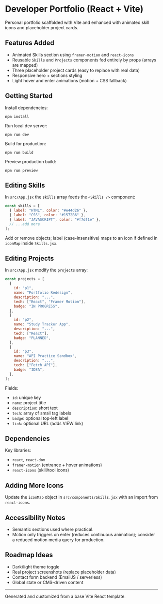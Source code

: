 # Developer Portfolio (React + Vite)

Personal portfolio scaffolded with Vite and enhanced with animated skill icons and placeholder project cards.

## Features Added

- Animated Skills section using `framer-motion` and `react-icons`
- Reusable `Skills` and `Projects` components fed entirely by props (arrays are mapped)
- Three placeholder project cards (easy to replace with real data)
- Responsive hero + sections styling
- Light hover and enter animations (motion + CSS fallback)

## Getting Started

Install dependencies:

```
npm install
```

Run local dev server:

```
npm run dev
```

Build for production:

```
npm run build
```

Preview production build:

```
npm run preview
```

## Editing Skills

In `src/App.jsx` the `skills` array feeds the `<Skills />` component:

```js
const skills = [
  { label: "HTML", color: "#e44d26" },
  { label: "CSS", color: "#1572B6" },
  { label: "JAVASCRIPT", color: "#f7df1e" },
  // ...add more
];
```

Add or remove objects; label (case-insensitive) maps to an icon if defined in `iconMap` inside `Skills.jsx`.

## Editing Projects

In `src/App.jsx` modify the `projects` array:

```js
const projects = [
  {
    id: "p1",
    name: "Portfolio Redesign",
    description: "...",
    tech: ["React", "Framer Motion"],
    badge: "IN PROGRESS",
  },
  {
    id: "p2",
    name: "Study Tracker App",
    description: "...",
    tech: ["React"],
    badge: "PLANNED",
  },
  {
    id: "p3",
    name: "API Practice Sandbox",
    description: "...",
    tech: ["Fetch API"],
    badge: "IDEA",
  },
];
```

Fields:

- `id`: unique key
- `name`: project title
- `description`: short text
- `tech`: array of small tag labels
- `badge`: optional top-left label
- `link`: optional URL (adds VIEW link)

## Dependencies

Key libraries:

- `react`, `react-dom`
- `framer-motion` (entrance + hover animations)
- `react-icons` (skill/tool icons)

## Adding More Icons

Update the `iconMap` object in `src/components/Skills.jsx` with an import from `react-icons`.

## Accessibility Notes

- Semantic sections used where practical.
- Motion only triggers on enter (reduces continuous animation); consider a reduced motion media query for production.

## Roadmap Ideas

- Dark/light theme toggle
- Real project screenshots (replace placeholder data)
- Contact form backend (EmailJS / serverless)
- Global state or CMS-driven content

---

Generated and customized from a base Vite React template.
